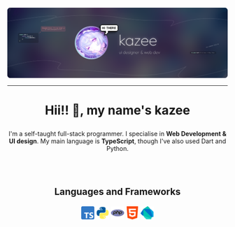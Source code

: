 
![...](https://raw.githubusercontent.com/00kazee/00kazee/refs/heads/main/dokoo.png)

<!--![...](./diggitarr.png)-->

---

# <p align="center">Hii!! 👋, my name's kazee</p>
<p align="center">I'm a self-taught full-stack programmer. I specialise in <b>Web Development & UI design</b>. My main language is <b>TypeScript</b>, though I've also used Dart and Python.</p>


<br><br>
## <p align="center">Languages and Frameworks</p>
<p align="center">
  <img src="ts.png" alt="TypeScript" width="30"/>
  <img src="python.webp" alt="Python" width="30"/>
  <img src="php.png" alt="PHP" width="30"/>
  <img src="html.png" alt="HTML" width="30"/>
  <img src="dart.png" alt="Dart" width="30"/>
</p>
